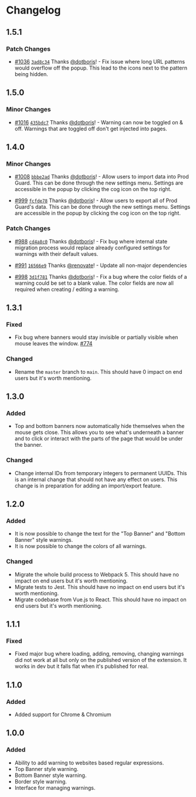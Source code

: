 # Changelog

## 1.5.1

### Patch Changes

- [#1036](https://github.com/dotboris/prod-guard/pull/1036) [`3ad8c34`](https://github.com/dotboris/prod-guard/commit/3ad8c34b62cfee6eb6fcf5fed1bfc7e3b607ee84) Thanks [@dotboris](https://github.com/dotboris)! - Fix issue where long URL patterns would overflow off the popup. This lead to the icons next to the pattern being hidden.

## 1.5.0

### Minor Changes

- [#1016](https://github.com/dotboris/prod-guard/pull/1016) [`435bdc7`](https://github.com/dotboris/prod-guard/commit/435bdc7190a54e9f9e38822a18b0e5e0d5f795f3) Thanks [@dotboris](https://github.com/dotboris)! - Warning can now be toggled on & off. Warnings that are toggled off don't get injected into pages.

## 1.4.0

### Minor Changes

- [#1008](https://github.com/dotboris/prod-guard/pull/1008) [`bbbe2ad`](https://github.com/dotboris/prod-guard/commit/bbbe2adb425a5936b397f9ba5ad57435691d163d) Thanks [@dotboris](https://github.com/dotboris)! - Allow users to import data into Prod Guard. This can be done through the new settings menu. Settings are accessible in the popup by clicking the cog icon on the top right.

- [#999](https://github.com/dotboris/prod-guard/pull/999) [`fcfde78`](https://github.com/dotboris/prod-guard/commit/fcfde78e7b69a37d90444b52ddac4b6e68ed70e9) Thanks [@dotboris](https://github.com/dotboris)! - Allow users to export all of Prod Guard's data. This can be done through the new settings menu. Settings are accessible in the popup by clicking the cog icon on the top right.

### Patch Changes

- [#988](https://github.com/dotboris/prod-guard/pull/988) [`cd4a8c0`](https://github.com/dotboris/prod-guard/commit/cd4a8c0199901e83f621f6ade6c91b783bf0db49) Thanks [@dotboris](https://github.com/dotboris)! - Fix bug where internal state migration process would replace already configured settings for warnings with their default values.

- [#991](https://github.com/dotboris/prod-guard/pull/991) [`16566e9`](https://github.com/dotboris/prod-guard/commit/16566e97e66ea92e1652f11569c90a853bec1d17) Thanks [@renovate](https://github.com/apps/renovate)! - Update all non-major dependencies

- [#998](https://github.com/dotboris/prod-guard/pull/998) [`3d1f781`](https://github.com/dotboris/prod-guard/commit/3d1f7819c80bd8cc4cc6ec9b267583402948f7ac) Thanks [@dotboris](https://github.com/dotboris)! - Fix a bug where the color fields of a warning could be set to a blank value. The color fields are now all required when creating / editing a warning.

## 1.3.1

### Fixed

- Fix bug where banners would stay invisible or partially visible when mouse
  leaves the window. [#774](https://github.com/dotboris/prod-guard/issues/774)

### Changed

- Rename the `master` branch to `main`. This should have 0 impact on end users
  but it's worth mentioning.

## 1.3.0

### Added

- Top and bottom banners now automatically hide themselves when the mouse gets
  close. This allows you to see what's underneath a banner and to click or
  interact with the parts of the page that would be under the banner.

### Changed

- Change internal IDs from temporary integers to permanent UUIDs. This is an
  internal change that should not have any effect on users. This change is in
  preparation for adding an import/export feature.

## 1.2.0

### Added

- It is now possible to change the text for the "Top Banner" and "Bottom Banner"
  style warnings.
- It is now possible to change the colors of all warnings.

### Changed

- Migrate the whole build process to Webpack 5. This should have no impact on
  end users but it's worth mentioning.
- Migrate tests to Jest. This should have no impact on end users but it's worth
  mentioning.
- Migrate codebase from Vue.js to React. This should have no impact on end users
  but it's worth mentioning.

## 1.1.1

### Fixed

- Fixed major bug where loading, adding, removing, changing warnings did not
  work at all but only on the published version of the extension. It works in
  dev but it falls flat when it's published for real.

## 1.1.0

### Added

- Added support for Chrome & Chromium

## 1.0.0

### Added

- Ability to add warning to websites based regular expressions.
- Top Banner style warning.
- Bottom Banner style warning.
- Border style warning.
- Interface for managing warnings.
